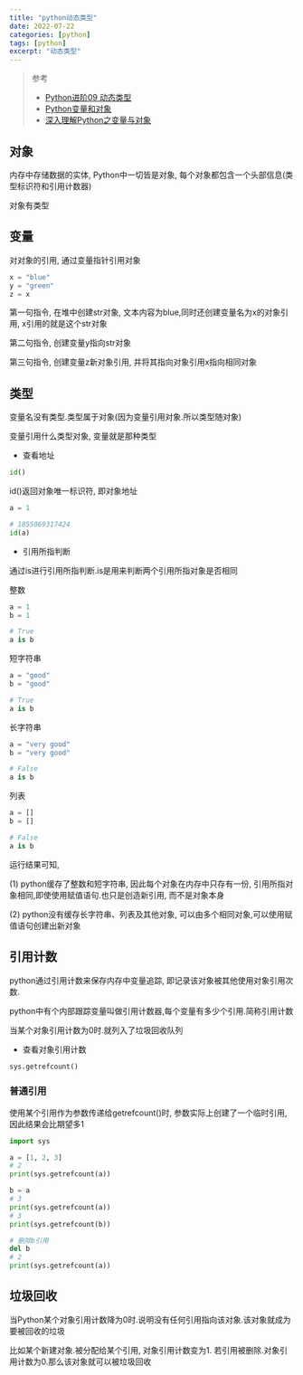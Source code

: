 ```yaml
---
title: "python动态类型"
date: 2022-07-22
categories: [python]
tags: [python]
excerpt: "动态类型"
---
```


> 参考
>
> - [Python进阶09 动态类型](https://www.cnblogs.com/vamei/archive/2012/07/10/2582795.html)
> - [Python变量和对象](https://blog.csdn.net/taohuaxinmu123/article/details/48752577)
> - [深入理解Python之变量与对象](https://zhuanlan.zhihu.com/p/50173806)

## 对象

内存中存储数据的实体, Python中一切皆是对象, 每个对象都包含一个头部信息(类型标识符和引用计数器)

对象有类型

## 变量

对对象的引用, 通过变量指针引用对象

```py
x = "blue"
y = "green"
z = x
```

第一句指令, 在堆中创建str对象, 文本内容为blue,同时还创建变量名为x的对象引用, x引用的就是这个str对象

第二句指令, 创建变量y指向str对象

第三句指令, 创建变量z新对象引用, 并将其指向对象引用x指向相同对象

## 类型

变量名没有类型.类型属于对象(因为变量引用对象.所以类型随对象)

变量引用什么类型对象, 变量就是那种类型

- 查看地址

```py
id()
```

id()返回对象唯一标识符, 即对象地址

```py
a = 1

# 1855069317424
id(a)
```

- 引用所指判断

通过is进行引用所指判断.is是用来判断两个引用所指对象是否相同

整数

```py
a = 1
b = 1

# True
a is b
```

短字符串

```py
a = "good"
b = "good"

# True
a is b
```

长字符串

```py
a = "very good"
b = "very good"

# False
a is b
```

列表

```py
a = []
b = []

# False
a is b
```

运行结果可知,

(1) python缓存了整数和短字符串, 因此每个对象在内存中只存有一份, 引用所指对象相同,即使使用赋值语句.也只是创造新引用, 而不是对象本身

(2) python没有缓存长字符串、列表及其他对象, 可以由多个相同对象,可以使用赋值语句创建出新对象

## 引用计数

python通过引用计数来保存内存中变量追踪, 即记录该对象被其他使用对象引用次数. 

python中有个内部跟踪变量叫做引用计数器,每个变量有多少个引用.简称引用计数

当某个对象引用计数为0时.就列入了垃圾回收队列

- 查看对象引用计数

```py
sys.getrefcount()
```

### 普通引用

使用某个引用作为参数传递给getrefcount()时, 参数实际上创建了一个临时引用, 因此结果会比期望多1

```py
import sys

a = [1, 2, 3]
# 2
print(sys.getrefcount(a))

b = a
# 3
print(sys.getrefcount(a))
# 3
print(sys.getrefcount(b))

# 删除b引用
del b
# 2
print(sys.getrefcount(a))
```

## 垃圾回收

当Python某个对象引用计数降为0时.说明没有任何引用指向该对象.该对象就成为要被回收的垃圾

比如某个新建对象.被分配给某个引用, 对象引用计数变为1. 若引用被删除.对象引用计数为0.那么该对象就可以被垃圾回收